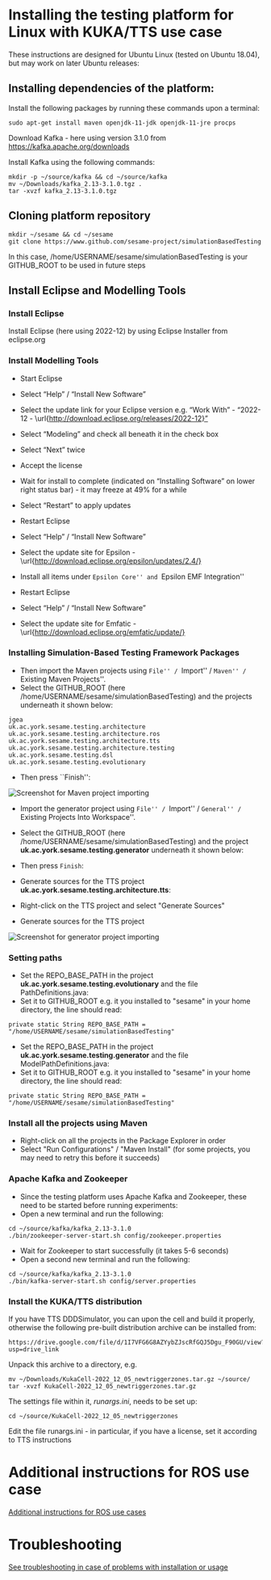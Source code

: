 # Installing the testing platform for Linux with KUKA/TTS use case

These instructions are designed for Ubuntu Linux (tested on Ubuntu
18.04), but may work on later Ubuntu releases:

## Installing dependencies of the platform:
Install the following packages by running these commands upon a terminal:
```
sudo apt-get install maven openjdk-11-jdk openjdk-11-jre procps
```

Download Kafka - here using version 3.1.0 from https://kafka.apache.org/downloads

Install Kafka using the following commands:
```
mkdir -p ~/source/kafka && cd ~/source/kafka
mv ~/Downloads/kafka_2.13-3.1.0.tgz .
tar -xvzf kafka_2.13-3.1.0.tgz
```

## Cloning platform repository

```
mkdir ~/sesame && cd ~/sesame
git clone https://www.github.com/sesame-project/simulationBasedTesting
```

In this case, /home/USERNAME/sesame/simulationBasedTesting is your
GITHUB_ROOT to be used in future steps

## Install Eclipse and Modelling Tools
### Install Eclipse
Install Eclipse (here using 2022-12) by using Eclipse Installer from eclipse.org

### Install Modelling Tools
- Start Eclipse
- Select “Help” / “Install New Software”
- Select the update link for your Eclipse version e.g. “Work With” - “2022-12 - \url{http://download.eclipse.org/releases/2022-12}”
- Select “Modeling” and check all beneath it in the check box
- Select “Next” twice
- Accept the license
- Wait for install to complete (indicated on “Installing Software” on lower right status bar) - it may freeze at 49\% for a while
- Select “Restart” to apply updates

- Restart Eclipse
- Select “Help” / “Install New Software”
- Select the update site for Epsilon - \url{http://download.eclipse.org/epsilon/updates/2.4/}
- Install all items under ``Epsilon Core'' and ``Epsilon EMF Integration''

- Restart Eclipse
- Select “Help” / “Install New Software”
- Select the update site for Emfatic - \url{http://download.eclipse.org/emfatic/update/}

### Installing Simulation-Based Testing Framework Packages

- Then import the Maven projects using ``File'' / ``Import'' / ``Maven'' / ``Existing Maven Projects''.
- Select the GITHUB_ROOT (here /home/USERNAME/sesame/simulationBasedTesting) and the projects
  underneath it shown below:

```
jgea
uk.ac.york.sesame.testing.architecture
uk.ac.york.sesame.testing.architecture.ros
uk.ac.york.sesame.testing.architecture.tts
uk.ac.york.sesame.testing.architecture.testing
uk.ac.york.sesame.testing.dsl
uk.ac.york.sesame.testing.evolutionary
```
- Then press ``Finish'':

![Screenshot for Maven project importing](readme-images/importing-projects.png)

- Import the generator project using ``File'' / ``Import'' / ``General'' / ``Existing Projects Into Workspace''.
- Select the GITHUB_ROOT (here /home/USERNAME/sesame/simulationBasedTesting) and the project **uk.ac.york.sesame.testing.generator** underneath it shown below:
- Then press ``Finish``:

- Generate sources for the TTS project **uk.ac.york.sesame.testing.architecture.tts**:
- Right-click on the TTS project and select "Generate Sources"

- Generate sources for the TTS project 

![Screenshot for generator project importing](readme-images/import-generator-project.png)

### Setting paths

- Set the REPO_BASE_PATH in the project **uk.ac.york.sesame.testing.evolutionary** and the file PathDefinitions.java:
- Set it to GITHUB_ROOT e.g. it you installed to "sesame" in your home directory, the line should read:
```
private static String REPO_BASE_PATH = "/home/USERNAME/sesame/simulationBasedTesting"
```

- Set the REPO_BASE_PATH in the project **uk.ac.york.sesame.testing.generator** and the file ModelPathDefinitions.java:
- Set it to GITHUB_ROOT e.g. it you installed to "sesame" in your home directory, the line should read:
```
private static String REPO_BASE_PATH = "/home/USERNAME/sesame/simulationBasedTesting"
```

### Install all the projects using Maven

- Right-click on all the projects in the Package Explorer in order
- Select "Run Configurations" / "Maven Install" (for some projects, you may need to retry this before it succeeds)

### Apache Kafka and Zookeeper

- Since the testing platform uses Apache Kafka and Zookeeper, these
  need to be started before running experiments:
- Open a new terminal and run the following:
```
cd ~/source/kafka/kafka_2.13-3.1.0
./bin/zookeeper-server-start.sh config/zookeeper.properties
```

- Wait for Zookeeper to start successfully (it takes 5-6 seconds)
- Open a second new terminal and run the following: 
```
cd ~/source/kafka/kafka_2.13-3.1.0
./bin/kafka-server-start.sh config/server.properties
```

### Install the KUKA/TTS distribution

If you have TTS DDDSimulator, you can upon the cell and build it properly, otherwise
the following pre-built distribution archive can be installed from:
```
https://drive.google.com/file/d/1I7VFG6G8AZYybZJscRfGQJ5Dgu_F90GU/view?usp=drive_link
```

Unpack this archive to a directory, e.g. 
```
mv ~/Downloads/KukaCell-2022_12_05_newtriggerzones.tar.gz ~/source/
tar -xvzf KukaCell-2022_12_05_newtriggerzones.tar.gz
```

The settings file within it, *runargs.ini*, needs to be set up:
```
cd ~/source/KukaCell-2022_12_05_newtriggerzones
```
Edit the file runargs.ini - in particular, if you have a license, set it according to 
TTS instructions

# Additional instructions for ROS use case
[Additional instructions for ROS use cases](./INSTALL-linux-ros.md)

# Troubleshooting
[See troubleshooting in case of problems with installation or usage](./TROUBLE.md)

